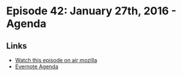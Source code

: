 # Episode 42: January 27th, 2016 - Agenda

## Links
* [Watch this episode on air mozilla](https://air.mozilla.org/the-joy-of-coding-episode-42/)
* [Evernote Agenda](https://www.evernote.com/l/AbKaAX9qlDhBfpRzRXEH63H3g8wU5KvpPk4)
